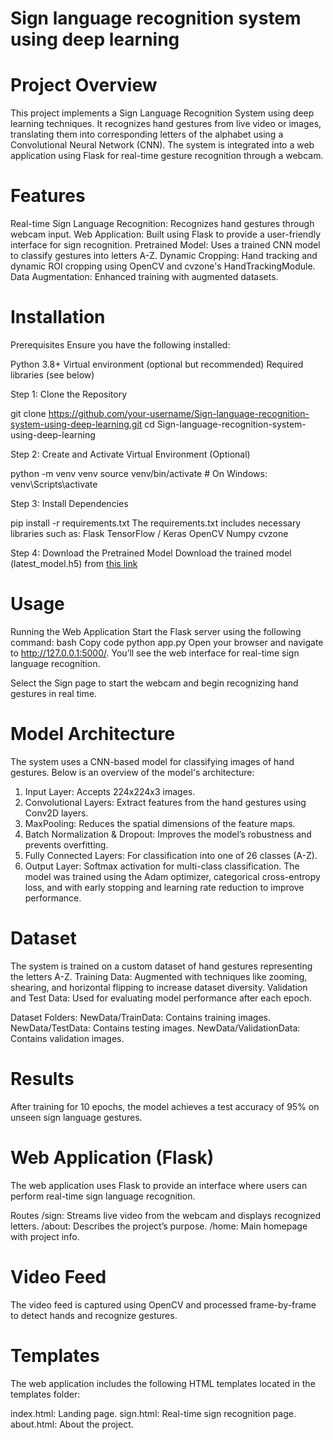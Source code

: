 # Sign language recognition system using deep learning

# Project Overview
This project implements a Sign Language Recognition System using deep learning techniques. It recognizes hand gestures from live video or images, translating them into corresponding letters of the alphabet using a Convolutional Neural Network (CNN). The system is integrated into a web application using Flask for real-time gesture recognition through a webcam.

# Features
Real-time Sign Language Recognition: Recognizes hand gestures through webcam input.
Web Application: Built using Flask to provide a user-friendly interface for sign recognition.
Pretrained Model: Uses a trained CNN model to classify gestures into letters A-Z.
Dynamic Cropping: Hand tracking and dynamic ROI cropping using OpenCV and cvzone's HandTrackingModule.
Data Augmentation: Enhanced training with augmented datasets.

# Installation
Prerequisites
Ensure you have the following installed:

Python 3.8+
Virtual environment (optional but recommended)
Required libraries (see below)

Step 1: Clone the Repository

git clone https://github.com/your-username/Sign-language-recognition-system-using-deep-learning.git
cd Sign-language-recognition-system-using-deep-learning

Step 2: Create and Activate Virtual Environment (Optional)

python -m venv venv
source venv/bin/activate  # On Windows: venv\Scripts\activate

Step 3: Install Dependencies

pip install -r requirements.txt
The requirements.txt includes necessary libraries such as:
Flask
TensorFlow / Keras
OpenCV
Numpy
cvzone

Step 4: Download the Pretrained Model
Download the trained model (latest_model.h5) from <a href="(https://drive.google.com/drive/u/0/folders/1vOTgT9pXMivWmHGtpyWSC3mMUWRiEL0h)" target="_blank">this link</a>

# Usage
Running the Web Application
Start the Flask server using the following command:
bash
Copy code
python app.py
Open your browser and navigate to http://127.0.0.1:5000/. You’ll see the web interface for real-time sign language recognition.

Select the Sign page to start the webcam and begin recognizing hand gestures in real time.

# Model Architecture
The system uses a CNN-based model for classifying images of hand gestures. Below is an overview of the model's architecture:
1) Input Layer: Accepts 224x224x3 images.
2) Convolutional Layers: Extract features from the hand gestures using Conv2D layers.
3) MaxPooling: Reduces the spatial dimensions of the feature maps.
4) Batch Normalization & Dropout: Improves the model’s robustness and prevents overfitting.
5) Fully Connected Layers: For classification into one of 26 classes (A-Z).
6) Output Layer: Softmax activation for multi-class classification.
The model was trained using the Adam optimizer, categorical cross-entropy loss, and with early stopping and learning rate reduction to improve performance.

# Dataset
The system is trained on a custom dataset of hand gestures representing the letters A-Z.
Training Data: Augmented with techniques like zooming, shearing, and horizontal flipping to increase dataset diversity.
Validation and Test Data: Used for evaluating model performance after each epoch.

Dataset Folders:
NewData/TrainData: Contains training images.
NewData/TestData: Contains testing images.
NewData/ValidationData: Contains validation images.

# Results
After training for 10 epochs, the model achieves a test accuracy of 95% on unseen sign language gestures.

# Web Application (Flask)
The web application uses Flask to provide an interface where users can perform real-time sign language recognition.

Routes
/sign: Streams live video from the webcam and displays recognized letters.
/about: Describes the project’s purpose.
/home: Main homepage with project info.

# Video Feed
The video feed is captured using OpenCV and processed frame-by-frame to detect hands and recognize gestures.

# Templates
The web application includes the following HTML templates located in the templates folder:

index.html: Landing page.
sign.html: Real-time sign recognition page.
about.html: About the project.
